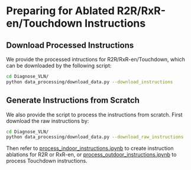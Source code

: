 # Preparing for Ablated R2R/RxR-en/Touchdown Instructions

## Download Processed Instructions
We provide the processed intructions for R2R/RxR-en/Touchdown, which can be downloaded by the following script:

```bash
cd Diagnose_VLN/
python data_processing/download_data.py --download_instructions
```



## Generate Instructions from Scratch

We also provide the script to process the instructions from scratch. First download the raw instructions by:

```bash
cd Diagnose_VLN/
python data_processing/download_data.py --download_raw_instructions
```

Then refer to [process_indoor_instructions.ipynb](process_indoor_instructions.ipynb) to create instruction ablations for R2R or RxR-en, or [process_outdoor_instructions.ipynb](process_outdoor_instructions.ipynb) to process Touchdown instructions.